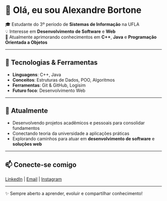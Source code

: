 # 👋 Olá, eu sou Alexandre Bortone  

🎓 Estudante do 3º período de **Sistemas de Informação** na UFLA  
💡 Interesse em **Desenvolvimento de Software** e **Web**  
🚀 Atualmente aprimorando conhecimentos em **C++**, **Java** e **Programação Orientada a Objetos**  

---

## 🔧 Tecnologias & Ferramentas
- **Linguagens**: C++, Java  
- **Conceitos**: Estruturas de Dados, POO, Algoritmos  
- **Ferramentas**: Git & GitHub, Logisim  
- **Futuro foco**: Desenvolvimento Web  

---

## 🌱 Atualmente
- Desenvolvendo projetos acadêmicos e pessoais para consolidar fundamentos  
- Conectando teoria da universidade a aplicações práticas  
- Explorando caminhos para atuar em **desenvolvimento de software** e **soluções web**  

---

## 📫 Conecte-se comigo
[LinkedIn](https://www.linkedin.com) | [Email](mailto:seuemail@email.com) | [Instagram](https://www.instagram.com/alebortone_/)

---

✨ Sempre aberto a aprender, evoluir e compartilhar conhecimento!
